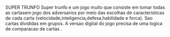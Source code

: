 
 SUPER TRUNFO
Super trunfo e um jogo muito que consiste em tomar todas as cartasem jogo dos adversarios por meio das escolhas de caracteristicas 
de cada carta (velocidade,inteligencia,defesa,habilidade e forca).
Sao cartas divididas em grupos.
A versao digital do jogo precisa de uma logica de comparacao de cartas .


